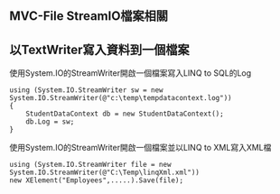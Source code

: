 MVC-File StreamIO檔案相關
------

## 以TextWriter寫入資料到一個檔案

使用System.IO的StreamWriter開啟一個檔案寫入LINQ to SQL的Log

	using (System.IO.StreamWriter sw = new System.IO.StreamWriter(@"c:\temp\tempdatacontext.log"))
	{
	    StudentDataContext db = new StudentDataContext();
	    db.Log = sw;
	}

使用System.IO的StreamWriter開啟一個檔案並以LINQ to XML寫入XML檔

	using (System.IO.StreamWriter file = new System.IO.StreamWriter(@"C:\Temp\linqXml.xml"))
	new XElement("Employees",.....).Save(file);